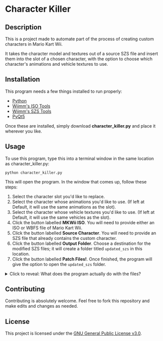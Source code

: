 # Character Killer

## Description
This is a project made to automate part of the process of creating custom characters in Mario Kart Wii.

It takes the character model and textures out of a source SZS file and insert them into the slot of a chosen character, with the option to choose which character's animations and vehicle textures to use.

## Installation
This program needs a few things installed to run properly:
 - [Python](https://www.python.org/downloads/release/python-3121/)
 - [Wiimm's ISO Tools](https://wit.wiimm.de/)
 - [Wiimm's SZS Tools](https://szs.wiimm.de/)
 - [PyQt5](https://pypi.org/project/PyQt5/)

Once these are installed, simply download **character_killer.py** and place it wherever you like.

## Usage
To use this program, type this into a terminal window in the same location as character_killer.py:

`python character_killer.py`

This will open the program. In the window that comes up, follow these steps:

1. Select the character slot you'd like to replace.
2. Select the character whose animations you'd like to use. (If left at Default, it will use the same animations as the slot).
3. Select the character whose vehicle textures you'd like to use. (If left at Default, it will use the same vehicles as the slot).
4. Click the button labelled **MKWii ISO**. You will need to provide either an ISO or WBFS file of Mario Kart Wii.
5. Click the button labelled **Source Character**. You will need to provide an SZS file that already contains the custom character.
6. Click the button labelled **Output Folder**. Choose a destination for the modified SZS files; it will create a folder titled `updated_szs` in this location.
7. Click the button labelled **Patch Files!**. Once finished, the program will give the option to open the `updated_szs` folder.

<details>
<summary>Click to reveal: What does the program actually do with the files?</summary>

First, Wiimm's ISO Tools are used to extract the character files from the MKWii ISO. For example, if Mario is selected, it will extract `ma_bike-mr.szs`, `ma_kart-mr.szs`, etc. from `files/Race/Kart` and put them in a temporary folder `.tmp`. The files extracted from the ISO depend on the animations and vehicle textures chosen.

Wiimm's SZS Tools are then used to extract the character files. It will extract the source SZS file to `.tmp/source/szs`, then extract the `driver_model.brres` file to `.tmp/source/brres`. The same thing is done to the 12 character SZS files, with the SZS files extracted to `.tmp/anim/szs` and `.tmp/kart/szs`, and the driver BRRES files extracted to `.tmp/anim/brres`.

The `model.mdl` file, `model_lod.mdl` file, and `Textures(NW4R)` folder of each extracted driver BRRES are then replaced with the models and textures of the source SZS file. The `kart_model.brres` file from each extracted SZS file in `.tmp/anim/szs` is then replaced with the kart BRRES from `.tmp/kart/szs`. 

Finally, Wiimm's SZS Tools are used to rebuild the driver BRRES files, which are then put in the extracted SZS folders, which are then rebuilt and put into the `updated_szs` folder. The `.tmp` folder is deleted.

</details>

## Contributing
Contributing is absolutely welcome. Feel free to fork this repository and make edits and changes as needed.

## License
This project is licensed under the [GNU General Public License v3.0](LICENSE).
